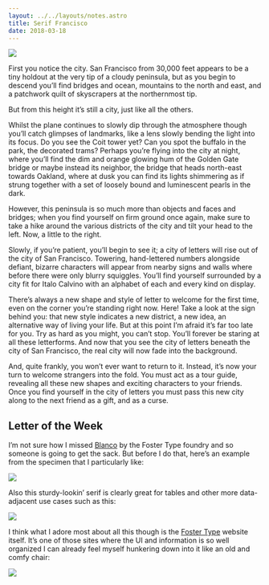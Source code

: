 ```yaml
---
layout: ../../layouts/notes.astro
title: Serif Francisco
date: 2018-03-18
---
```


![](https://buttondown.s3.us-west-2.amazonaws.com/images/d6c0dffb-a87e-400a-a44c-28aa59e4cf18.jpg)

First you notice the city. San Francisco from 30,000 feet appears to be a tiny holdout at the very tip of a cloudy peninsula, but as you begin to descend you’ll find bridges and ocean, mountains to the north and east, and a patchwork quilt of skyscrapers at the northernmost tip.

But from this height it’s still a city, just like all the others.

Whilst the plane continues to slowly dip through the atmosphere though you’ll catch glimpses of landmarks, like a lens slowly bending the light into its focus. Do you see the Coit tower yet? Can you spot the buffalo in the park, the decorated trams? Perhaps you’re flying into the city at night, where you’ll find the dim and orange glowing hum of the Golden Gate bridge or maybe instead its neighbor, the bridge that heads north-east towards Oakland, where at dusk you can find its lights shimmering as if strung together with a set of loosely bound and luminescent pearls in the dark.

However, this peninsula is so much more than objects and faces and bridges; when you find yourself on firm ground once again, make sure to take a hike around the various districts of the city and tilt your head to the left. Now, a little to the right.

Slowly, if you’re patient, you’ll begin to see it; a city of letters will rise out of the city of San Francisco. Towering, hand-lettered numbers alongside defiant, bizarre characters will appear from nearby signs and walls where before there were only blurry squiggles. You’ll find yourself surrounded by a city fit for Italo Calvino with an alphabet of each and every kind on display.

There’s always a new shape and style of letter to welcome for the first time, even on the corner you’re standing right now. Here! Take a look at the sign behind you: that new style indicates a new district, a new idea, an alternative way of living your life. But at this point I’m afraid it’s far too late for you. Try as hard as you might, you can’t stop. You’ll forever be staring at all these letterforms. And now that you see the city of letters beneath the city of San Francisco, the real city will now fade into the background.

And, quite frankly, you won’t ever want to return to it. Instead, it’s now your turn to welcome strangers into the fold. You must act as a tour guide, revealing all these new shapes and exciting characters to your friends. Once you find yourself in the city of letters you must pass this new city along to the next friend as a gift, and as a curse.

## Letter of the Week

I’m not sure how I missed [Blanco](https://www.fostertype.com/retail-type/blanco) by the Foster Type foundry and so someone is going to get the sack. But before I do that, here’s an example from the specimen that I particularly like:

![](https://buttondown.s3.us-west-2.amazonaws.com/images/ab89b45d-6a7d-47cc-8399-c4f96d21d95d.png)

Also this sturdy-lookin’ serif is clearly great for tables and other more data-adjacent use cases such as this:

![](https://buttondown.s3.us-west-2.amazonaws.com/images/beecda91-7045-442b-aa6c-9b04858c1407.png)

I think what I adore most about all this though is the [Foster Type](https://www.fostertype.com) website itself. It’s one of those sites where the UI and information is so well organized I can already feel myself hunkering down into it like an old and comfy chair:

![](https://buttondown.s3.us-west-2.amazonaws.com/images/51aa783a-d7cc-4507-8554-8abb68c4fd9b.png)
